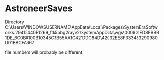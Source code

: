 # AstroneerSaves

Directory
C:\Users\WINDOWSUSERNAME\AppData\Local\Packages\SystemEraSoftworks.29415440E1269_ftk5pbg2rayv2\SystemAppData\wgs\000901FD8FBBB1DE_6C0B0100B10345C3B55AA1C421DDC84D\42032EE8F333483290980D01BBCFA667

file numbers will probably be different
